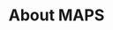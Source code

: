 ---
layout: new
title: About MAPS
sections:
  - title: What is the problem?
    image: /images/crop.jpg
    content: 
      - content: 'Micronutrients such as: folic acid, iron, iodine, selenium, zinc, and vitamins A, Bs, C, D, E, K are essential
  for human health and are mostly acquired from the food we eat. Although humans require small quantities of these
  micronutrients, inadequate intake of one or more of these cause micronutrient deficiency (MND) which have
  serious ramifications on the health of individuals affected and the economy of the country in which they live.
  Micronutrient deficiencies are global problems and can be significant concerns in sub-Saharan Africa. With the
  burgeoning human population and anticipated changes in climate which impact on food availability, MNDs are
  likely to remain important problems. Hence, it is crucial to better understand MNDs at various scales and
  time-horizons, to support evidence gathering for policy interventions and program investments.'
  - title: The Micronutrient Support Tool
    image: /images/structure.png
    content: 
      - content: 'Micronutrient Action Policy Support (MAPS) tool will deliver a co-designed, web-hosted tool, to enable the best
  possible estimates of MNDs to be communicated at national and sub-national scales in Africa. The MAPS tool
  will be a unique enabling environment for the wider Agriculture-Nutrition community and beyond. Through novel
  functionality, this tool will allow users to view and explore MND risks at various spatial and temporal scales.
  The tool will provide users with dietary micronutrient supply estimates of all nations in Africa using
  national-scale data, which can be spatially disaggregated by population data. Where survey data on food
  consumption (e.g. Household Consumption and Expenditure Surveys, HCES) or food composition (e.g. GeoNutrition
  surveys) are available for a nation, these data will support delivery of sub-national estimates of dietary
  micronutrient supplies and risks of deficiency. Where both types of data are available with good spatial
  resolution for the geography of interest, these will provide the most spatially disaggregated estimates
  possible.'
footnote: 'The MAPS project is funded by the <a href="https://www.gatesfoundation.org/">Bill & Melinda Gates Foundation</a>'
---